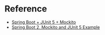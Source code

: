 # Reference
* [Spring Boot + JUnit 5 + Mockito](https://mkyong.com/spring-boot/spring-boot-junit-5-mockito/)
* [Spring Boot 2, Mockito and JUnit 5 Example](https://howtodoinjava.com/spring-boot2/testing/spring-boot-mockito-junit-example/)
